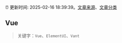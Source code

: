 :alarm_clock: 更新时间: 2025-02-16 18:39:39。[文章来源](/README.md)、[文章分类](/TAGS.md)

## Vue


> 关键字：`Vue`、`ElementUI`、`Vant`




